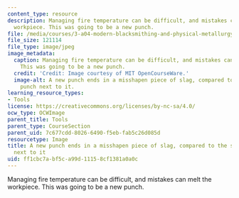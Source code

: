 ```yaml
---
content_type: resource
description: Managing fire temperature can be difficult, and mistakes can melt the
  workpiece. This was going to be a new punch.
file: /media/courses/3-a04-modern-blacksmithing-and-physical-metallurgy-fall-2008/ff1cbc7abf5ca99d11158cf1381a0a0c_137.jpg
file_size: 121114
file_type: image/jpeg
image_metadata:
  caption: Managing fire temperature can be difficult, and mistakes can melt the workpiece.
    This was going to be a new punch.
  credit: 'Credit: Image courtesy of MIT OpenCourseWare.'
  image-alt: A new punch ends in a misshapen piece of slag, compared to the square
    punch next to it.
learning_resource_types:
- Tools
license: https://creativecommons.org/licenses/by-nc-sa/4.0/
ocw_type: OCWImage
parent_title: Tools
parent_type: CourseSection
parent_uid: 7c677cdd-8026-6490-f5eb-fab5c26d085d
resourcetype: Image
title: A new punch ends in a misshapen piece of slag, compared to the square punch
  next to it
uid: ff1cbc7a-bf5c-a99d-1115-8cf1381a0a0c
---
```

Managing fire temperature can be difficult, and mistakes can melt the workpiece. This was going to be a new punch.